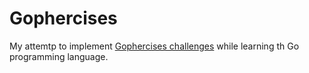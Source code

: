 # Gophercises

My attemtp to implement [Gophercises challenges](https://courses.calhoun.io/courses/cor_gophercises) while learning th Go programming language.